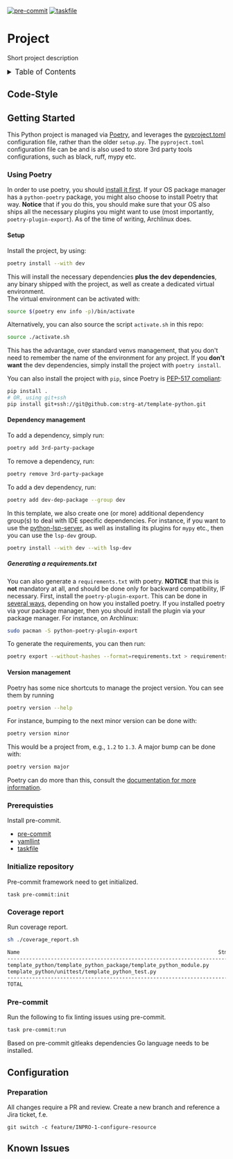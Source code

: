 <!-- markdownlint-disable MD041 -->
<!-- markdownlint-disable MD033 -->
<!-- markdownlint-disable MD028 -->

<!-- PROJECT SHIELDS -->
<!--
*** I'm using markdown "reference style" links for readability.
*** Reference links are enclosed in brackets [ ] instead of parentheses ( ).
*** See the bottom of this document for the declaration of the reference variables
*** for contributors-url, forks-url, etc. This is an optional, concise syntax you may use.
*** https://www.markdownguide.org/basic-syntax/#reference-style-links
-->

[![pre-commit][pre-commit-shield]][pre-commit-url]
[![taskfile][taskfile-shield]][taskfile-url]

# Project

Short project description

<details>
  <summary style="font-size:1.2em;">Table of Contents</summary>
<!-- START doctoc generated TOC please keep comment here to allow auto update -->
<!-- DON'T EDIT THIS SECTION, INSTEAD RE-RUN doctoc TO UPDATE -->

- [Code-Style](#code-style)
- [Getting Started](#getting-started)
  - [Using Poetry](#using-poetry)
  - [Prerequisties](#prerequisties)
  - [Initialize repository](#initialize-repository)
  - [Coverage report](#coverage-report)
  - [Pre-commit](#pre-commit)
- [Configuration](#configuration)
  - [Preparation](#preparation)
- [Known Issues](#known-issues)

<!-- END doctoc generated TOC please keep comment here to allow auto update -->
</details>

## Code-Style

<!-- TBD -->

## Getting Started

This Python project is managed via [Poetry](https://python-poetry.org/), and leverages the [pyproject.toml](https://packaging.python.org/en/latest/guides/writing-pyproject-toml/)
configuration file, rather than the older `setup.py`.
The `pyproject.toml` configuration file can be and is also used to store 3rd party tools configurations, such as black, ruff, mypy etc.

### Using Poetry

In order to use poetry, you should [install it first](https://python-poetry.org/docs/#installing-with-pipx). If your OS package manager has
a `python-poetry` package, you might also choose to install Poetry that way. **Notice** that if you do this, you should make sure that your OS
also ships all the necessary plugins you might want to use (most importantly, `poetry-plugin-export`). As of the time of writing, Archlinux does.

#### Setup

Install the project, by using:

```bash
poetry install --with dev
```

This will install the necessary dependencies **plus the dev dependencies**, any binary shipped with the project, as well as create a dedicated virtual environment.  
The virtual environment can be activated with:

```bash
source $(poetry env info -p)/bin/activate
```

Alternatively, you can also source the script `activate.sh` in this repo:

```bash
source ./activate.sh
```

This has the advantage, over standard venvs management, that you don't need to remember the name of the environment for any project.
If you **don't want** the dev dependencies, simply install the project with `poetry install`.

You can also install the project with `pip`, since Poetry is [PEP-517 compliant](https://python-poetry.org/docs/pyproject/#poetry-and-pep-517):

```bash
pip install .
# OR, using git+ssh
pip install git+ssh://git@github.com:strg-at/template-python.git
```

#### Dependency management

To add a dependency, simply run:

```bash
poetry add 3rd-party-package
```

To remove a dependency, run:

```bash
poetry remove 3rd-party-package
```

To add a dev dependency, run:

```bash
poetry add dev-dep-package --group dev
```

In this template, we also create one (or more) additional dependency group(s) to deal with IDE specific dependencies.
For instance, if you want to use the [python-lsp-server](https://github.com/python-lsp/python-lsp-server), as well as installing
its plugins for `mypy` etc., then you can use the `lsp-dev` group.

```bash
poetry install --with dev --with lsp-dev
```

##### Generating a requirements.txt

You can also generate a `requirements.txt` with poetry. **NOTICE** that this is **not** mandatory at all, and should be done only for backward compatibility, IF necessary.
First, install the `poetry-plugin-export`.
This can be done in [several ways](https://python-poetry.org/docs/plugins/#using-plugins), depending on how you installed poetry.
If you installed poetry via your package manager, then you should install the plugin via your package manager. For instance, on Archlinux:

```bash
sudo pacman -S python-poetry-plugin-export
```

To generate the requirements, you can then run:

```bash
poetry export --without-hashes --format=requirements.txt > requirements.txt
```

#### Version management

Poetry has some nice shortcuts to manage the project version. You can see them by running

```bash
poetry version --help
```

For instance, bumping to the next minor version can be done with:

```bash
poetry version minor
```

This would be a project from, e.g., `1.2` to `1.3`. A major bump can be done with:

```bash
poetry version major
```

Poetry can do more than this, consult the [documentation for more information](https://python-poetry.org/docs/).

### Prerequisties

Install pre-commit.

- [pre-commit][pre-commit]
- [yamllint][yamllint]
- [taskfile][taskfile-url]

### Initialize repository

Pre-commit framework need to get initialized.

```console
task pre-commit:init
```

### Coverage report

Run coverage report.

```bash
sh ./coverage_report.sh
```

```bash
Name                                                                Stmts   Miss  Cover
---------------------------------------------------------------------------------------
template_python/template_python_package/template_python_module.py       6      0   100%
template_python/unittest/template_python_test.py                       18      1    94%
---------------------------------------------------------------------------------------
TOTAL                                                                  24      1    96%

```

### Pre-commit

Run the following to fix linting issues using pre-commit.

```bash
task pre-commit:run
```

Based on pre-commit gitleaks dependencies Go language needs to be installed.

## Configuration

### Preparation

All changes require a PR and review. Create a new branch and reference a Jira ticket, f.e.

```console
git switch -c feature/INPRO-1-configure-resource
```

## Known Issues

<!-- TBD -->

<!-- MARKDOWN LINKS & IMAGES -->
<!-- https://www.markdownguide.org/basic-syntax/#reference-style-links -->

<!-- Links -->

[pre-commit]: https://pre-commit.com/
[yamllint]: https://github.com/adrienverge/yamllint

<!-- Badges -->

[pre-commit-shield]: https://img.shields.io/badge/pre--commit-enabled-brightgreen?logo=pre-commit
[pre-commit-url]: https://github.com/pre-commit/pre-commit
[taskfile-url]: https://taskfile.dev/
[taskfile-shield]: https://img.shields.io/badge/Taskfile-Enabled-brightgreen?logo=task
